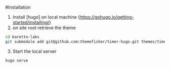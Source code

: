#Installation

1) Install [hugo] on local machine (https://gohugo.io/getting-started/installing/)
2) on site root retrieve the theme
```bash
cd baretto-labs
git submodule add git@github.com:themefisher/timer-hugo.git themes/timer
```
3) Start the local server
```bash
hugo serve
```
